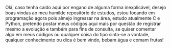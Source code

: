 Olá, caso tenha caído aqui por engano de alguma forma inexplicável, desejo boas vindas ao meu humilde repositório de estudos, estou focando em programação agora pois almejo ingressar na área, 
estudo atualmente C e Python, pretendo postar meus códigos aqui mais por questão de registrar mesmo a evolução e também para fins de consulta, se quiser comentar algo em meus códigos ou qualquer coisa do tipo sinta-se a vontade, 
qualquer conhecimento ou dica é bem vindo, bebam água e comam frutas! 

